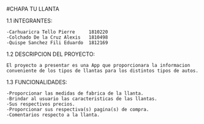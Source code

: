 #CHAPA TU LLANTA

1.1 iNTEGRANTES:

    -Carhuaricra Tello Pierre     1810220
    -Colchado De la Cruz Alexis   1810498
    -Quispe Sanchez Fili Eduardo  1812169

1.2 DESCRIPCION DEL PROYECTO:

    El proyecto a presentar es una App que proporcionara la informacion conveniente de los tipos de llantas para los distintos tipos de autos.

1.3 FUNCIONALIDADES:

    -Proporcionar las medidas de fabrica de la llanta.
    -Brindar al usuario las caracteristicas de las llantas.
    -Sus respectivos precios.
    -Proporcionar sus respectiva(s) pagina(s) de compra.
    -Comentarios respecto a la llanta.
    